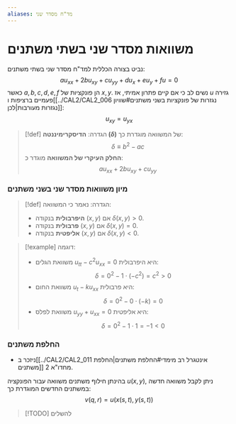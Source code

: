 ```yaml
---
aliases: מד"ח מסדר שני
---
```


# משוואות מסדר שני בשתי משתנים
נביט בצורה הכללית למד"ח מסדר שני בשתי משתנים:
$$au_{xx}+2bu_{xy}+cu_{yy}+du_{x}+eu_{y}+fu=0$$
כאשר $a,b,c,d,e,f$ הן פונקציות של $x,y$.
נשים לב כי אם קיים פתרון אמיתי, אז $u$ גזירה פעמיים ברציפות ו[[../CAL2/CAL2_006 נגזרות של פונקציות בשני משתנים#שוויון נגזרות מעורבות|לכן]]:
$$u_{xy}=u_{yx}$$
>[!def] הגדרה: 
 >**הדיסקרימיננטה $(\delta)$** של המשוואה מוגדרת כך:
 >$$\delta\equiv b^{2}-ac$$
 >**החלק העיקרי של המשוואה** מוגדר כ:
 >$$au_{xx}+2bu_{xy}+cu_{yy}$$

### מיון משוואות מסדר שני בשני משתנים
 >[!def] הגדרה: 
>נאמר כי המשוואה:
>- **היפרבולית** בנקודה $(x,y)$ אם $\delta(x,y)>0$.
>- **פרבולית** בנקודה $(x,y)$ אם $\delta(x,y)=0$.
>- **אליפטית** בנקודה $(x,y)$ אם $\delta(x,y)<0$.

>[!example] דוגמה: 
 >- משוואת הגלים $u_{tt}-c^{2}u_{xx}=0$ היא היפרבולית:
 >	$$\delta=0^{2}-1\cdot(-c^{2})=c^{2}>0$$
 >- משוואת החום $u_{t}-ku_{xx}$ היא פרבולית:
 >	$$\delta=0^{2}-0\cdot(-k)=0$$
 >- משוואת לפלס $u_{yy}+u_{xx}=0$ היא אליפטית:
 >	$$\delta=0^{2}-1\cdot 1=-1<0$$
 
### החלפת משתנים
- ניזכר ב[[../CAL2/CAL2_011 אינטגרל רב מימדי#החלפת משתנים|החלפת משתנים]] מחדו"א 2.

בהינתן חילוף משתנים משוואה עבור הפונקציה $u(x,y)$, ניתן לקבל משוואה חדשה במשתנים החדשים המוגדרת כך:
$$v(q,r)=u(x(s,t),y(s,t))$$

>[!TODO] להשלים 
 >